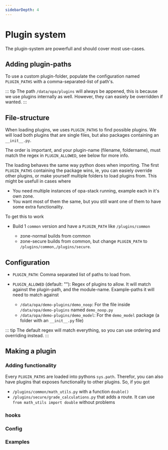 ```yaml
---
sidebarDepth: 4
---
```


# Plugin system

The plugin-system are powerfull and should cover most use-cases.


## Adding plugin-paths

To use a custom plugin-folder, populate the configuration named `PLUGIN_PATHS` with a comma-separated-list of path's.

::: tip
The path `/data/opa/plugins` will always be appened, this is because we use plugins internally as well. However, they can easiely be overridden if wanted.
:::

## File-structure

When loading plugins, we uses `PLUGIN_PATHS` to find possible plugins. We will load both plugins that are single files, but also packages containing an `__init__.py`.

The order is important, and your plugin-name (filename, foldername), must match the regex in `PLUGIN_ALLOWED`, see below for more info.

The loading behaves the same way python does when importing. The first `PLUGIN_PATHS` containing the package wins, ie, you can easiely override other plugins, or make yourself multiple folders to load plugins from. This might be usefull in cases where

* You need multiple instances of opa-stack running, example each in it's own zone.
* You want most of them the same, but you still want one of them to have some extra functionality.

To get this to work

* Build 1 `common` version and have a `PLUGIN_PATH` like `/plugins/common`

  * zone-normal builds from common
  * zone-secure builds from common, but change `PLUGIN_PATH` to `/plugins/common,/plugins/secure`.

## Configuration

* `PLUGIN_PATH`: Comma separated list of paths to load from.

* `PLUGIN_ALLOWED` (default: ""): Regex of plugins to allow. It will match against the plugin-path, and the module-name. Example-paths it will need to match against
  * `/data/opa/demo-plugins/demo_noop`: For the file inside `/data/opa/demo-plugins` named `demo_noop.py`
  * `/data/opa/demo-plugins/demo_model`: For the `demo_model` package (a folder with an `__init__.py` file)

::: tip
The default regex will match everything, so you can use ordering and overriding instead.
:::

## Making a plugin

### Adding functionality

Every `PLUGIN_PATHS` are loaded into pythons `sys.path`. Therefor, you can also have plugins that exposes functionality to other plugins.
So, if you got

* `/plugins/common/math_utils.py` with a function `double()`
* `/plugins/secure/grade_calculations.py` that adds a route. It can use `from math_utils import double` without problems

### hooks

### Config

### Examples